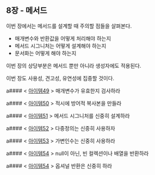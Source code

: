 ## 8장 - 메서드

이번 장에서는 메서드를 설계할 때 주의할 점들을 살펴본다.

- 매개변수와 반환값을 어떻게 처리해야 하는지
- 메서드 시그니처는 어떻게 설계해야 하는지
- 문서화는 어떻게 해야 하는지

이번 장의 상당부분은 메서드 뿐만 아니라 생성자에도 적용된다.

이번 장도 사용성, 견고성, 유연성에 집중할 것이다.

a#### < [아이템49](https://github.com/ziippy/EffectiveJava/tree/master/src/chapter8/item49) > 매개변수가 유효한지 검사하라

a#### < [아이템50](https://github.com/ziippy/EffectiveJava/tree/master/src/chapter8/item50) > 적시에 방어적 복사본을 만들라

a#### < [아이템51](https://github.com/ziippy/EffectiveJava/tree/master/src/chapter8/item51) > 메서드 시그니처를 신중히 설계하라

a#### < [아이템52](https://github.com/ziippy/EffectiveJava/tree/master/src/chapter8/item52) > 다중정의는 신중히 사용하자

a#### < [아이템53](https://github.com/ziippy/EffectiveJava/tree/master/src/chapter8/item53) > 가변인수는 신중히 사용하라

a#### < [아이템54](https://github.com/ziippy/EffectiveJava/tree/master/src/chapter8/item54) > null이 아닌, 빈 컬렉션이나 배열을 반환하라

a#### < [아이템54](https://github.com/ziippy/EffectiveJava/tree/master/src/chapter8/item55) > 옵셔널 반환은 신중히 하라
